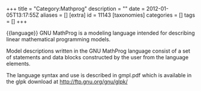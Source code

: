 +++
title = "Category:Mathprog"
description = ""
date = 2012-01-05T13:17:55Z
aliases = []
[extra]
id = 11143
[taxonomies]
categories = []
tags = []
+++

{{language}}
GNU MathProg is a modeling language intended for describing linear mathematical programming models.

Model descriptions written in the GNU MathProg language consist of a set of
statements and data blocks constructed by the user from the language elements.

The language syntax and use is described in gmpl.pdf which is available in the
glpk download at http://ftp.gnu.org/gnu/glpk/
